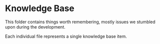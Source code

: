 # Knowledge Base

This folder contains things worth remembering, mostly issues we stumbled upon during the development.

Each individual file represents a single knowledge base item.